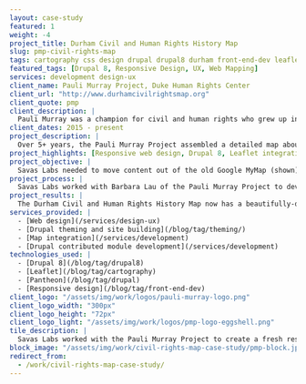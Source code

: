 ```yaml
---
layout: case-study
featured: 1
weight: -4
project_title: Durham Civil and Human Rights History Map
slug: pmp-civil-rights-map
tags: cartography css design drupal drupal8 durham front-end-dev leaflet module-development sass theming
featured_tags: [Drupal 8, Responsive Design, UX, Web Mapping]
services: development design-ux
client_name: Pauli Murray Project, Duke Human Rights Center
client_url: "http://www.durhamcivilrightsmap.org"
client_quote: pmp
client_description: |
  Pauli Murray was a champion for civil and human rights who grew up in Durham. Her insights and vision continue to resonate powerfully in our times. To build a better Durham the Pauli Murray Project engages a diversity of residents to lift up the vision and legacy of activist, scholar, feminist, poet, and priest Pauli Murray in order to tackle enduring inequities and injustice in our community.
client_dates: 2015 - present
project_description: |
  Over 5+ years, the Pauli Murray Project assembled a detailed map about Durham's Civil and Human Rights history. But their data was locked in a proprietary Google Map, which broke after an API update. Savas Labs worked with the Pauli Murray Project to create a fresh responsive design to showcase the rich detail of these important stories.
project_highlights: [Responsive web design, Drupal 8, Leaflet integration, Drupal contributed module development]
project_objective: |
  Savas Labs needed to move content out of the old Google MyMap (shown), and provide a map which was easy to navigate but also held detailed content for each point, spanning text write-ups, photos, and audio documentary pieces. We also wanted to create a structure that would make it easy for future Duke students working with the Center to add content to the map.
project_process: |
  Savas Labs worked with Barbara Lau of the Pauli Murray Project to develop wireframes for the new site, and built out a custom Drupal 8 theme incorporating maps both on the front page and on individual site pages. We hosted code sprints to get the [Views GeoJSON](https://www.drupal.org/project/views_geojson) module ported to Drupal 8, and even worked on updating Durham's neighborhood descriptions in OpenStreetMap so that the names of historically African-American neighborhoods would show up on the [CartoDB basemap](https://cartodb.com/location-data-services/basemaps/) for the new site and elsewhere.
project_results: |
  The Durham Civil and Human Rights History Map now has a beautifully-designed, and responsive, online home, which visitors and native Durhamites alike can use to tour the city. Savas Labs has also written a [number](/2015/06/10/d8-theming-basics.html) [of](/2015/07/06/map-in-drupal-8.html) [highly-viewed](/2015/05/18/mapping-geojson.html) [blog](/2015/09/03/sassy-drupal-theming-part-3.html) [posts](/2015/11/05/drupal-web-mapping.html) documenting what we've learned about Drupal 8 theming and mapping from the project.
services_provided: |
  - [Web design](/services/design-ux)
  - [Drupal theming and site building](/blog/tag/theming/)
  - [Map integration](/services/development)
  - [Drupal contributed module development](/services/development)
technologies_used: |
  - [Drupal 8](/blog/tag/drupal8)
  - [Leaflet](/blog/tag/cartography)
  - [Pantheon](/blog/tag/drupal)
  - [Responsive design](/blog/tag/front-end-dev)
client_logo: "/assets/img/work/logos/pauli-murray-logo.png"
client_logo_width: "300px"
client_logo_height: "72px"
client_logo_light: "/assets/img/work/logos/pmp-logo-eggshell.png"
tile_description: |
  Savas Labs worked with the Pauli Murray Project to create a fresh responsive design to showcase the rich stories of Durham's Civil and Human Rights history.
block_image: "/assets/img/work/civil-rights-map-case-study/pmp-block.jpg"
redirect_from:
  - /work/civil-rights-map-case-study/
---
```


